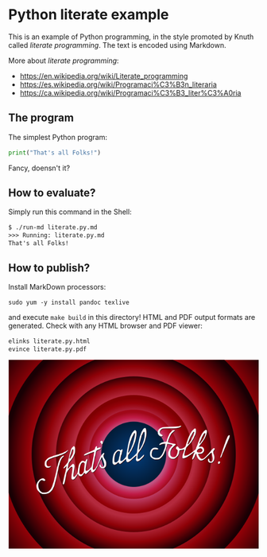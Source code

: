 # Python literate example

This is an example of Python programming, in the style promoted by Knuth called
_literate programming_.  The text is encoded using Markdown.

More about _literate programming_:

* <https://en.wikipedia.org/wiki/Literate_programming>
* <https://es.wikipedia.org/wiki/Programaci%C3%B3n_literaria>
* <https://ca.wikipedia.org/wiki/Programaci%C3%B3_liter%C3%A0ria>

## The program

The simplest Python program:

```python
print("That's all Folks!")
```

Fancy, doensn't it?

## How to evaluate?

Simply run this command in the Shell:

    $ ./run-md literate.py.md 
    >>> Running: literate.py.md
    That's all Folks!

## How to publish?

Install MarkDown processors:

    sudo yum -y install pandoc texlive

and execute `make build` in this directory!  HTML and PDF output formats are
generated. Check with any HTML browser and PDF viewer:

	elinks literate.py.html
	evince literate.py.pdf

![That's all Folks!](Thats_all_folks.png)

<!--
vim:ai:et:sw=4:ts=4:syntax=markdown
-->
